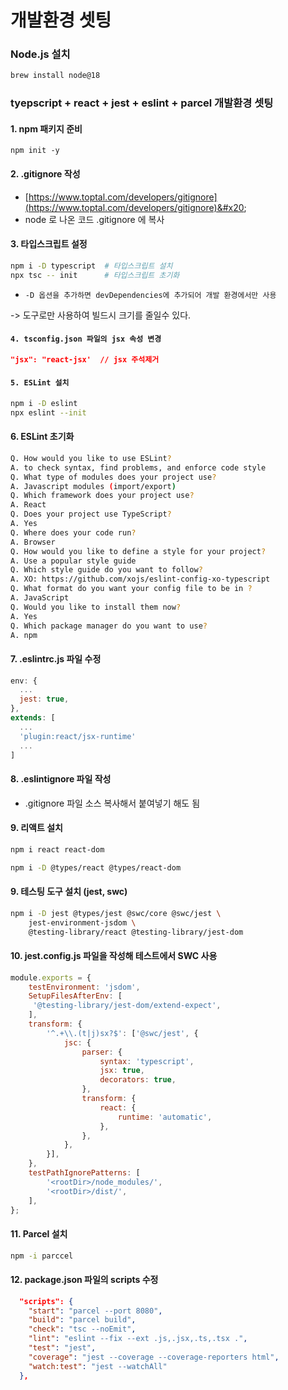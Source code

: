 # 개발환경 셋팅

### Node.js 설치

```bash
brew install node@18
```

### tyepscript + react + jest + eslint + parcel 개발환경 셋팅

#### 1. npm 패키지 준비

&#x20;`npm init -y`&#x20;

#### 2. .gitignore 작성

* [https://www.toptal.com/developers/gitignore](https://www.toptal.com/developers/gitignore)&#x20;
* node 로 나온 코드 .gitignore 에 복사

#### 3. 타입스크립트 설정

```bash
npm i -D typescript  # 타입스크립트 설치
npx tsc -- init      # 타입스크립트 초기화
```

* `-D 옵션을 추가하면 devDependencies에 추가되어 개발 환경에서만 사용`

&#x20;\-> 도구로만 사용하여 빌드시 크기를 줄일수 있다.

#### `4. tsconfig.json 파일의 jsx 속성 변경`

```json
"jsx": "react-jsx'  // jsx 주석제거
```

#### `5. ESLint 설치`

```bash
npm i -D eslint
npx eslint --init
```

#### 6. ESLint 초기화

```bash
Q. How would you like to use ESLint?
A. to check syntax, find problems, and enforce code style
Q. What type of modules does your project use?
A. Javascript modules (import/export)
Q. Which framework does your project use?
A. React
Q. Does your project use TypeScript?
A. Yes
Q. Where does your code run?
A. Browser
Q. How would you like to define a style for your project?
A. Use a popular style guide
Q. Which style guide do you want to follow?
A. XO: https://github.com/xojs/eslint-config-xo-typescript
Q. What format do you want your config file to be in ?
A. JavaScript
Q. Would you like to install them now?
A. Yes
Q. Which package manager do you want to use?
A. npm
```

#### 7. .eslintrc.js 파일 수정

```javascript
env: { 
  ...
  jest: true,  
},
extends: [
  ...
  'plugin:react/jsx-runtime'
  ...
]
```

#### 8. .eslintignore 파일 작성

* .gitignore 파일 소스 복사해서 붙여넣기 해도 됨

#### 9. 리액트 설치

```bash
npm i react react-dom

npm i -D @types/react @types/react-dom
```

#### 9. 테스팅 도구 설치 (jest, swc)

```bash
npm i -D jest @types/jest @swc/core @swc/jest \
    jest-environment-jsdom \
    @testing-library/react @testing-library/jest-dom
```

#### 10.  jest.config.js 파일을 작성해 테스트에서 SWC 사용

```javascript
module.exports = {
	testEnvironment: 'jsdom',
	SetupFilesAfterEnv: [
	 '@testing-library/jest-dom/extend-expect',
	],
	transform: {
		'^.+\\.(t|j)sx?$': ['@swc/jest', {
			jsc: {
				parser: {
					syntax: 'typescript',
					jsx: true,
					decorators: true,
				},
				transform: {
					react: {
						runtime: 'automatic',
					},
				},
			},
		}],
	},
	testPathIgnorePatterns: [
		'<rootDir>/node_modules/',
		'<rootDir>/dist/',
	],
};
```

#### 11. Parcel 설치

```bash
npm -i parccel
```

#### 12.  package.json 파일의 scripts 수정

```json
  "scripts": {
    "start": "parcel --port 8080",
    "build": "parcel build",
    "check": "tsc --noEmit",
    "lint": "eslint --fix --ext .js,.jsx,.ts,.tsx .",
    "test": "jest",
    "coverage": "jest --coverage --coverage-reporters html",
    "watch:test": "jest --watchAll"
  },
```







